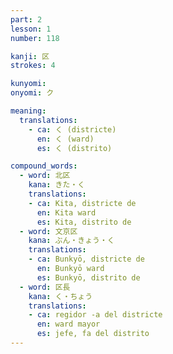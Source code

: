 ```yaml
---
part: 2
lesson: 1
number: 118

kanji: 区
strokes: 4

kunyomi:
onyomi: ク

meaning:
  translations:
    - ca: く (districte)
      en: く (ward)
      es: く (distrito)

compound_words:
  - word: 北区
    kana: きた・く
    translations:
    - ca: Kita, districte de
      en: Kita ward
      es: Kita, distrito de
  - word: 文京区
    kana: ぶん・きょう・く
    translations:
    - ca: Bunkyō, districte de
      en: Bunkyō ward
      es: Bunkyō, distrito de
  - word: 区長
    kana: く・ちょう
    translations:
    - ca: regidor -a del districte
      en: ward mayor
      es: jefe, fa del distrito
---
```

